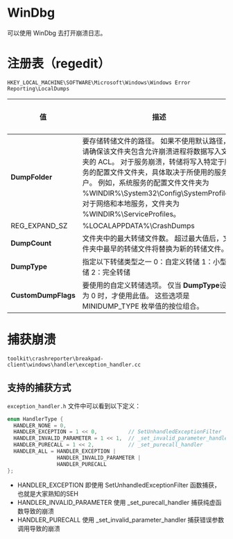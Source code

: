 # WinDbg

可以使用 WinDbg 去打开崩溃日志。

# 注册表（regedit）

`HKEY_LOCAL_MACHINE\SOFTWARE\Microsoft\Windows\Windows Error Reporting\LocalDumps`

| 值 | 描述 | 类型 | 默认值 |
| --- | --- | --- | --- |
| **DumpFolder** | 要存储转储文件的路径。 如果不使用默认路径，请确保该文件夹包含允许崩溃进程将数据写入文件夹的 ACL。 对于服务崩溃，转储将写入特定于服务的配置文件文件夹，具体取决于所使用的服务帐户。 例如，系统服务的配置文件文件夹为 %WINDIR%\\System32\\Config\\SystemProfile。 对于网络和本地服务，文件夹为 %WINDIR%\\ServiceProfiles。  
 | REG\_EXPAND\_SZ | %LOCALAPPDATA%\\CrashDumps |
| **DumpCount** | 文件夹中的最大转储文件数。 超过最大值后，文件夹中最早的转储文件将替换为新的转储文件。 | REG\_DWORD | 10 |
| **DumpType** | 指定以下转储类型之一   0：自定义转储   1：小型转储   2：完全转储 | REG\_DWORD | 1 |
| **CustomDumpFlags** | 要使用的自定义转储选项。 仅当 **DumpType**设置为 0 时，才使用此值。 这些选项是 MINIDUMP\_TYPE 枚举值的按位组合。  | REG\_DWORD %> |  |

# 捕获崩溃
`toolkit\crashreporter\breakpad-client\windows\handler\exception_handler.cc`
## 支持的捕获方式
`exception_handler.h` 文件中可以看到以下定义：

```c++
enum HandlerType {
  HANDLER_NONE = 0,
  HANDLER_EXCEPTION = 1 << 0,          // SetUnhandledExceptionFilter
  HANDLER_INVALID_PARAMETER = 1 << 1,  // _set_invalid_parameter_handler
  HANDLER_PURECALL = 1 << 2,           // _set_purecall_handler
  HANDLER_ALL = HANDLER_EXCEPTION |
                HANDLER_INVALID_PARAMETER |
                HANDLER_PURECALL
};
```

- HANDLER_EXCEPTION
即使用 SetUnhandledExceptionFilter 函数捕获，也就是大家熟知的SEH
- HANDLER_INVALID_PARAMETER
使用 _set_purecall_handler 捕获纯虚函数导致的崩溃
- HANDLER_PURECALL
使用 _set_invalid_parameter_handler 捕获错误参数调用导致的崩溃
